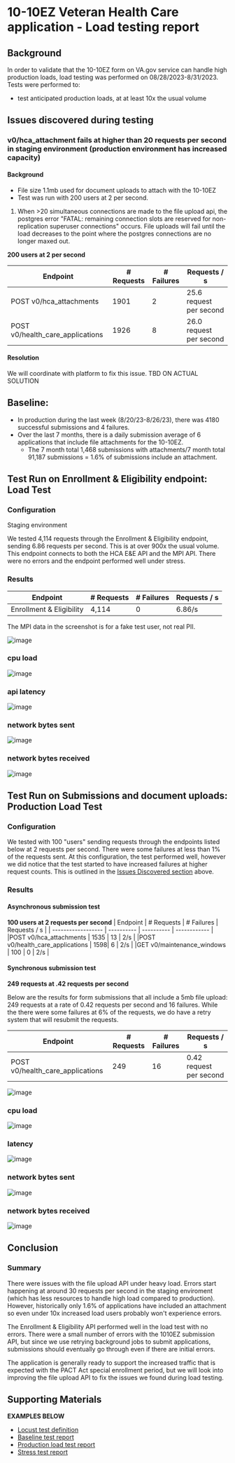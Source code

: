 # 10-10EZ Veteran Health Care application - Load testing report
 

## Background

In order to validate that the 10-10EZ form on VA.gov service can handle high production loads, load testing was performed on 08/28/2023-8/31/2023. Tests were performed to:

* test anticipated production loads, at at least 10x the usual volume


## Issues discovered during testing


### v0/hca_attachment fails at higher than 20 requests per second in staging environment (production environment has increased capacity)

#### Background

- File size 1.1mb used for document uploads to attach with the 10-10EZ
- Test was run with 200 users at 2 per second.

1. When >20 simultaneous connections are made to the file upload api, the postgres error "FATAL:  remaining connection slots are reserved for non-replication superuser connections" occurs. File uploads will fail until the load decreases to the point where the postgres connections are no longer maxed out.

**200 users at 2 per second**

| Endpoint           | # Requests | # Failures |  Requests / s |
| ------------------ | ---------- | ---------- |  ------------ |
|POST v0/hca_attachments | 1901  |  2   | 25.6 request per second |
|POST v0/health_care_applications | 1926 | 8 |  26.0 request per second |

#### Resolution

We will coordinate with platform to fix this issue.  TBD ON ACTUAL SOLUTION


## Baseline:

- In production during the last week (8/20/23-8/26/23), there was 4180 successful submissions and 4 failures.
- Over the last 7 months, there is a daily submission average of 6 applications that include file attachments for the 10-10EZ.  
     - The 7 month total 1,468 submissions with attachments/7 month total 91,187 submissions = 1.6% of submissions include an attachment.

## Test Run on Enrollment & Eligibility endpoint: Load Test


### Configuration

Staging environment

We tested 4,114 requests through the Enrollment & Eligibility endpoint, sending 6.86 requests per second.  This is at over 900x the usual volume.  This endpoint connects to both the HCA E&E API and the MPI API. There were no errors and the endpoint performed well under stress.

### Results
 
| Endpoint           | # Requests | # Failures |  Requests / s |
| ------------------ | ---------- | ---------- |  ------------ |
| Enrollment & Eligibility | 4,114  |  0      |   6.86/s        |

The MPI data in the screenshot is for a fake test user, not real PII.

![image](https://github.com/department-of-veterans-affairs/va.gov-team/assets/92328831/922286fe-f94f-4a60-a4c4-564ce1eda51c)


### cpu load
![image](https://github.com/department-of-veterans-affairs/va.gov-team/assets/830084/ff61a1f6-a8d8-42a8-9089-e1c340a62f0c)

### api latency
![image](https://github.com/department-of-veterans-affairs/va.gov-team/assets/830084/b481f6aa-ffcd-4045-8655-649364b4c691)

### network bytes sent
![image](https://github.com/department-of-veterans-affairs/va.gov-team/assets/830084/1234e96a-ee50-4d05-9e14-943e103404fc)

### network bytes received
![image](https://github.com/department-of-veterans-affairs/va.gov-team/assets/830084/1b9d458f-36c0-4197-bc82-03a335220b10)


## Test Run on Submissions and document uploads: Production Load Test


### Configuration

We tested with 100 "users" sending requests through the endpoints listed below at 2 requests per second.  There were some failures at less than 1% of the requests sent.  At this configuration, the test performed well, however we did notice that the test started to have increased failures at higher request counts.  This is outlined in the [Issues Discovered section](#issues-discovered-during-testing) above.

### Results

#### Asynchronous submission test

**100 users at 2 requests per second**
| Endpoint           | # Requests | # Failures |  Requests / s |
| ------------------ | ---------- | ---------- |  ------------ |
|POST v0/hca_attachments | 1535 |  13   | 2/s |
|POST v0/health_care_applications | 1598| 6  |  2/s |
|GET v0/maintenance_windows  | 100  | 0   | 2/s |


#### Synchronous submission test

**249 requests at .42 requests per second**

Below are the results for form submissions that all include a 5mb file upload: 249 requests at a rate of 0.42 requests per second and 16 failures. While the there were some failures at 6% of the requests, we do have a retry system that will resubmit the requests.

| Endpoint           | # Requests | # Failures |  Requests / s |
| ------------------ | ---------- | ---------- |  ------------ |
|POST v0/health_care_applications | 249| 16  |  0.42 request per second |


![image](https://github.com/department-of-veterans-affairs/va.gov-team/assets/830084/58eab16e-31dd-4655-a77f-da6918f3c621)


### cpu load
![image](https://github.com/department-of-veterans-affairs/va.gov-team/assets/830084/4c2b7bed-0a2a-4e14-b2a1-767f3e717c30)

### latency
![image](https://github.com/department-of-veterans-affairs/va.gov-team/assets/830084/4035c419-617f-4b6d-82c7-8cbe6fd19dca)

### network bytes sent
![image](https://github.com/department-of-veterans-affairs/va.gov-team/assets/830084/4b87774b-8451-4ef1-87de-002dbcd244e5)

### network bytes received
![image](https://github.com/department-of-veterans-affairs/va.gov-team/assets/830084/23df1d4b-2042-45f5-aa6b-1e5f0bbeec13)




## Conclusion


### Summary

There were issues with the file upload API under heavy load. Errors start happening at around 30 requests per second in the staging enviroment (which has less resources to handle high load compared to production). However, historically only 1.6% of applications have included an attachment so even under 10x increased load users probably won't experience errors.

The Enrollment & Eligibility API performed well in the load test with no errors. There were a small number of errors with the 1010EZ submission API, but since we use retrying background jobs to submit applications, submissions should eventually go through even if there are initial errors.

The application is generally ready to support the increased traffic that is expected with the PACT Act special enrollment period, but we will look into improving the file upload API to fix the issues we found during load testing.





## Supporting Materials

**EXAMPLES BELOW**

* [Locust test definition](https://github.com/department-of-veterans-affairs/va.gov-team/blob/master/products/health-care/checkin/engineering/url-shortener/supporting_docs/locustfile.py)
* [Baseline test report](https://github.com/department-of-veterans-affairs/va.gov-team/blob/master/products/health-care/checkin/engineering/url-shortener/supporting_docs/baseline_test.html)
* [Production load test report](https://github.com/department-of-veterans-affairs/va.gov-team/blob/master/products/health-care/checkin/engineering/url-shortener/supporting_docs/production_load_test.html)
* [Stress test report](https://github.com/department-of-veterans-affairs/va.gov-team/blob/master/products/health-care/checkin/engineering/url-shortener/supporting_docs/stress_test.html)
